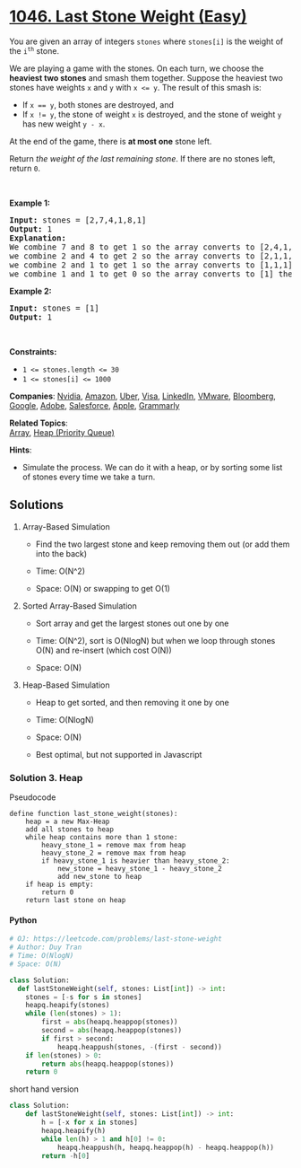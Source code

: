 # [1046. Last Stone Weight (Easy)](https://leetcode.com/problems/last-stone-weight)

<p>You are given an array of integers <code>stones</code> where <code>stones[i]</code> is the weight of the <code>i<sup>th</sup></code> stone.</p>

<p>We are playing a game with the stones. On each turn, we choose the <strong>heaviest two stones</strong> and smash them together. Suppose the heaviest two stones have weights <code>x</code> and <code>y</code> with <code>x &lt;= y</code>. The result of this smash is:</p>

<ul>
	<li>If <code>x == y</code>, both stones are destroyed, and</li>
	<li>If <code>x != y</code>, the stone of weight <code>x</code> is destroyed, and the stone of weight <code>y</code> has new weight <code>y - x</code>.</li>
</ul>

<p>At the end of the game, there is <strong>at most one</strong> stone left.</p>

<p>Return <em>the weight of the last remaining stone</em>. If there are no stones left, return <code>0</code>.</p>

<p>&nbsp;</p>
<p><strong class="example">Example 1:</strong></p>

<pre>
<strong>Input:</strong> stones = [2,7,4,1,8,1]
<strong>Output:</strong> 1
<strong>Explanation:</strong> 
We combine 7 and 8 to get 1 so the array converts to [2,4,1,1,1] then,
we combine 2 and 4 to get 2 so the array converts to [2,1,1,1] then,
we combine 2 and 1 to get 1 so the array converts to [1,1,1] then,
we combine 1 and 1 to get 0 so the array converts to [1] then that&#39;s the value of the last stone.
</pre>

<p><strong class="example">Example 2:</strong></p>

<pre>
<strong>Input:</strong> stones = [1]
<strong>Output:</strong> 1
</pre>

<p>&nbsp;</p>
<p><strong>Constraints:</strong></p>

<ul>
	<li><code>1 &lt;= stones.length &lt;= 30</code></li>
	<li><code>1 &lt;= stones[i] &lt;= 1000</code></li>
</ul>


**Companies**:
[Nvidia](https://leetcode.com/company/nvidia), [Amazon](https://leetcode.com/company/amazon), [Uber](https://leetcode.com/company/uber), [Visa](https://leetcode.com/company/visa), [LinkedIn](https://leetcode.com/company/linkedin), [VMware](https://leetcode.com/company/vmware), [Bloomberg](https://leetcode.com/company/bloomberg), [Google](https://leetcode.com/company/google), [Adobe](https://leetcode.com/company/adobe), [Salesforce](https://leetcode.com/company/salesforce), [Apple](https://leetcode.com/company/apple), [Grammarly](https://leetcode.com/company/grammarly)

**Related Topics**:  
[Array](https://leetcode.com/tag/array), [Heap (Priority Queue)](https://leetcode.com/tag/heap-priority-queue)

**Hints**:
* Simulate the process.  We can do it with a heap, or by sorting some list of stones every time we take a turn.

## Solutions

1. Array-Based Simulation

    - Find the two largest stone and keep removing them out (or add them into the back)

    - Time: O(N^2)

    - Space: O(N) or swapping to get O(1)

2. Sorted Array-Based Simulation

    - Sort array and get the largest stones out one by one

    - Time: O(N^2), sort is O(NlogN) but when we loop through stones O(N) and re-insert (which cost O(N))
    
    - Space: O(N)

3. Heap-Based Simulation

    - Heap to get sorted, and then removing it one by one

    - Time: O(NlogN)

    - Space: O(N)

    - Best optimal, but not supported in Javascript

### Solution 3. Heap

Pseudocode 

```
define function last_stone_weight(stones):
    heap = a new Max-Heap
    add all stones to heap
    while heap contains more than 1 stone:
        heavy_stone_1 = remove max from heap
        heavy_stone_2 = remove max from heap
        if heavy_stone_1 is heavier than heavy_stone_2:
            new_stone = heavy_stone_1 - heavy_stone_2
            add new_stone to heap
    if heap is empty:
        return 0
    return last stone on heap
```
#### Python

```py
# OJ: https://leetcode.com/problems/last-stone-weight
# Author: Duy Tran
# Time: O(NlogN)
# Space: O(N)

class Solution:
  def lastStoneWeight(self, stones: List[int]) -> int:
    stones = [-s for s in stones]
    heapq.heapify(stones)
    while (len(stones) > 1):
        first = abs(heapq.heappop(stones))
        second = abs(heapq.heappop(stones))
        if first > second:
            heapq.heappush(stones, -(first - second))
    if len(stones) > 0:
        return abs(heapq.heappop(stones))
    return 0
```

short hand version

```py
class Solution:
    def lastStoneWeight(self, stones: List[int]) -> int:
        h = [-x for x in stones]
        heapq.heapify(h)
        while len(h) > 1 and h[0] != 0:
            heapq.heappush(h, heapq.heappop(h) - heapq.heappop(h))
        return -h[0]
```
